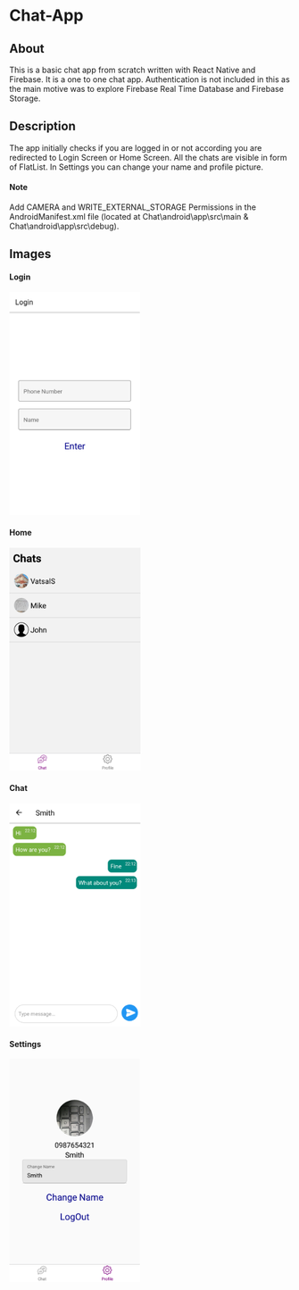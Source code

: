 # Chat-App
## About
This is a basic chat app from scratch written with React Native and Firebase. It is a one to one chat app. Authentication is not included in this as the main motive was to explore Firebase Real Time Database and Firebase Storage.
## Description
The app initially checks if you are logged in or not according you are redirected to Login Screen or Home Screen. All the chats are visible in form of FlatList. In Settings you can change your name and profile picture.
#### Note
Add CAMERA and WRITE_EXTERNAL_STORAGE Permissions in the AndroidManifest.xml file (located at Chat\android\app\src\main & Chat\android\app\src\debug). 
## Images
#### Login
<img src="Readme_Img/Login.png" alt="Login Screen" height=400 >

#### Home
<img src="Readme_Img/Home.png" alt="Home Screen" height=400 >

#### Chat
<img src="Readme_Img/Chat.png" alt="Chat Screen" height=400 >

#### Settings
<img src="Readme_Img/Settings.png" alt="Settings Screen" height=400 >

